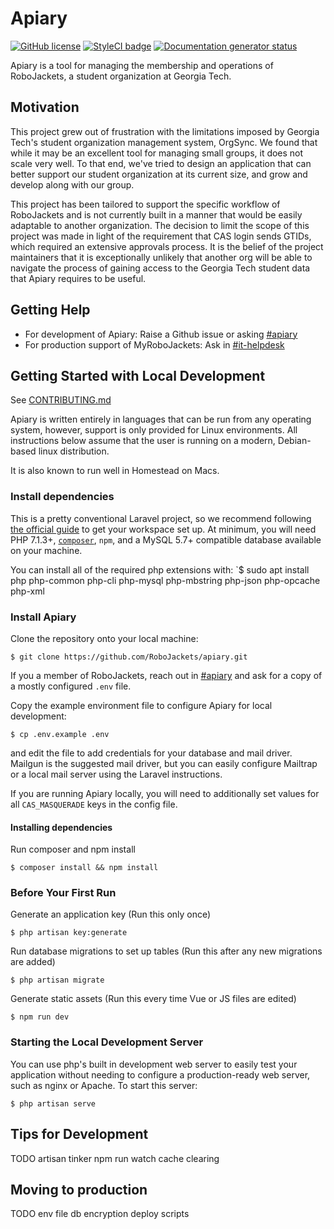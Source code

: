 Apiary
=======

[![GitHub license](https://img.shields.io/github/license/robojackets/apiary.svg?style=flat-square)](https://raw.githubusercontent.com/robojackets/apiary/master/LICENSE) [![StyleCI badge](https://styleci.io/repos/92999743/shield)](https://styleci.io/repos/92999743) [![Documentation generator status](https://img.shields.io/circleci/project/github/RoboJackets/apiary.svg?style=flat-square)](https://circleci.com/gh/RoboJackets/apiary)

Apiary is a tool for managing the membership and operations of RoboJackets, a student organization at Georgia Tech.

## Motivation

This project grew out of frustration with the limitations imposed by Georgia Tech's student organization management system, OrgSync. We found that while it may be an excellent tool for managing small groups, it does not scale very well. To that end, we've tried to design an application that can better support our student organization at its current size, and grow and develop along with our group.

This project has been tailored to support the specific workflow of RoboJackets and is not currently built in a manner that would be easily adaptable to another organization. The decision to limit the scope of this project was made in light of the requirement that CAS login sends GTIDs, which required an extensive approvals process. It is the belief of the project maintainers that it is exceptionally unlikely that another org will be able to navigate the process of gaining access to the Georgia Tech student data that Apiary requires to be useful.

## Getting Help
- For development of Apiary: Raise a Github issue or asking [#apiary]()
- For production support of MyRoboJackets: Ask in [#it-helpdesk]()

## Getting Started with Local Development

See [CONTRIBUTING.md]()

Apiary is written entirely in languages that can be run from any operating system, however, support is only provided for Linux environments. All instructions below assume that the user is running on a modern, Debian-based linux distribution.

It is also known to run well in Homestead on Macs.

### Install dependencies

This is a pretty conventional Laravel project, so we recommend following [the official guide](https://laravel.com/docs/5.6#installation) to get your workspace set up. At minimum, you will need PHP 7.1.3+, [`composer`](https://getcomposer.org/doc/00-intro.md#installation-linux-unix-osx), `npm`, and a MySQL 5.7+ compatible database available on your machine.

You can install all of the required php extensions with:
`$ sudo apt install php php-common php-cli php-mysql php-mbstring php-json php-opcache php-xml

### Install Apiary
Clone the repository onto your local machine:

`$ git clone https://github.com/RoboJackets/apiary.git`

If you a member of RoboJackets, reach out in [#apiary]() and ask for a copy of a mostly configured `.env` file.

Copy the example environment file to configure Apiary for local development:

`$ cp .env.example .env`

and edit the file to add credentials for your database and mail driver. Mailgun is the suggested mail driver, but you can easily configure Mailtrap or a local mail server using the Laravel instructions.

If you are running Apiary locally, you will need to additionally set values for all `CAS_MASQUERADE` keys in the config file.

#### Installing dependencies

Run composer and npm install

`$ composer install && npm install`

### Before Your First Run

Generate an application key (Run this only once)

`$ php artisan key:generate`

Run database migrations to set up tables (Run this after any new migrations are added)

`$ php artisan migrate`

Generate static assets (Run this every time Vue or JS files are edited)

`$ npm run dev`

### Starting the Local Development Server

You can use php's built in development web server to easily test your application without needing to configure a production-ready web server, such as nginx or Apache. To start this server:

`$ php artisan serve`

## Tips for Development

TODO
artisan tinker
npm run watch
cache clearing

## Moving to production

TODO
env file
db encryption
deploy scripts